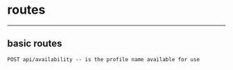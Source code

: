 # routes

* * *

## basic routes

    POST api/availability -- is the profile name available for use

